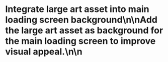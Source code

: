 # Integrate large art asset into main loading screen background\n\nAdd the large art asset as background for the main loading screen to improve visual appeal.\n\n<!-- GitHub Issue #364 -->